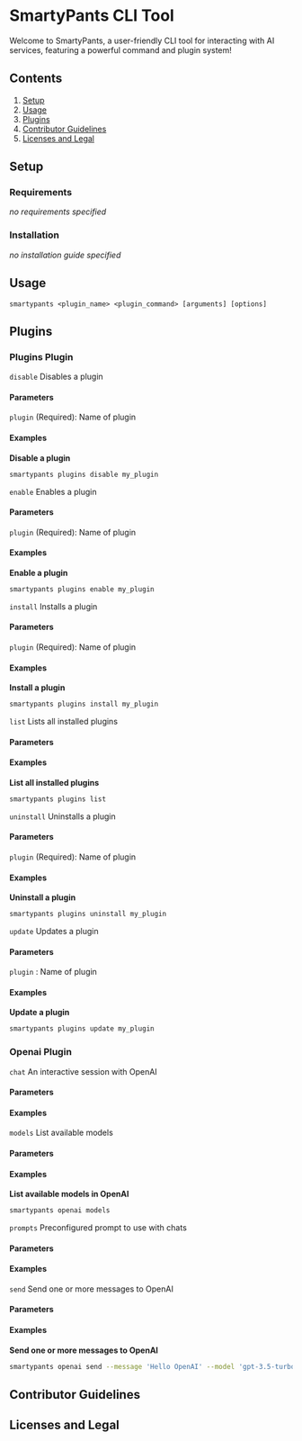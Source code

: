 # SmartyPants CLI Tool

Welcome to SmartyPants, a user-friendly CLI tool for interacting with AI services, featuring a powerful command and plugin system!

## Contents

1. [Setup](#setup)
2. [Usage](#usage)
3. [Plugins](#plugins)
4. [Contributor Guidelines](#contributor-guidelines)
5. [Licenses and Legal](#licenses-and-legal)

## Setup

### Requirements

_no requirements specified_

### Installation

_no installation guide specified_

## Usage


`smartypants <plugin_name> <plugin_command> [arguments] [options]`


## Plugins


### Plugins Plugin


`disable` Disables a plugin

#### Parameters



`plugin` (Required): Name of plugin



#### Examples



**Disable a plugin**
```bash
smartypants plugins disable my_plugin
```




`enable` Enables a plugin

#### Parameters



`plugin` (Required): Name of plugin



#### Examples



**Enable a plugin**
```bash
smartypants plugins enable my_plugin
```




`install` Installs a plugin

#### Parameters



`plugin` (Required): Name of plugin



#### Examples



**Install a plugin**
```bash
smartypants plugins install my_plugin
```




`list` Lists all installed plugins

#### Parameters



#### Examples



**List all installed plugins**
```bash
smartypants plugins list
```




`uninstall` Uninstalls a plugin

#### Parameters



`plugin` (Required): Name of plugin



#### Examples



**Uninstall a plugin**
```bash
smartypants plugins uninstall my_plugin
```




`update` Updates a plugin

#### Parameters



`plugin` : Name of plugin



#### Examples



**Update a plugin**
```bash
smartypants plugins update my_plugin
```





### Openai Plugin


`chat` An interactive session with OpenAI

#### Parameters



#### Examples




`models` List available models

#### Parameters



#### Examples



**List available models in OpenAI**
```bash
smartypants openai models
```




`prompts` Preconfigured prompt to use with chats

#### Parameters



#### Examples




`send` Send one or more messages to OpenAI

#### Parameters



#### Examples



**Send one or more messages to OpenAI**
```bash
smartypants openai send --message 'Hello OpenAI' --model 'gpt-3.5-turbo'
```






## Contributor Guidelines



## Licenses and Legal


